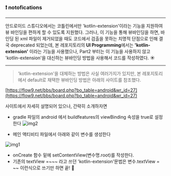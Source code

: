 ### :exclamation: notofications
---
안드로이드 스튜디오에서는 코틀린에서만 'kotlin-extension'이라는 기능을 
지원하여 뷰 바인딩을 편하게 할 수 있도록 지원했다.
그러나, 이 기능을 통해 뷰바인딩을 하면, 
바인딩 된 xml 파일이 제거되었을 때도 코드에서 
검출을 못하는 치명적 단점으로 인해 결국 deprecated 되었는데,
본 레포지토리의 **UI Programming**에서는 **'kotlin-extension'** 이라는 기능을 사용했으나, 
Part2 부터는 이 기능을 사용하지 않고 'kotlin-extension'을 대신하는
뷰바인딩 방법을 사용해서 코드를 작성하였다. :sunny: 

---
> 'kotlin-extension'을 대체하는 방법은 사실 여러가지가 있지만, 
> 본 레포지토리에서 default로 채택한 뷰바인딩 방법은 아래의 사이트를 참조했다.

[https://flow9.net/bbs/board.php?bo_table=android&wr_id=27](https://flow9.net/bbs/board.php?bo_table=android&wr_id=27)

사이트에서 자세히 설명되어 있으나, 간략히 소개하자면

- gradle 파일의  android 에서 buildfeatures의 viewBinding 속성을 true로 설정한다
![img2](https://user-images.githubusercontent.com/79094527/163664931-2421163d-d371-4cdc-b1cb-c6f4c6c10303.PNG)

- 메인 액티비티 파일에서 아래와 같이 변수를 생성한다

![img1](https://user-images.githubusercontent.com/79094527/163664898-066f182d-23b1-4cbf-b6d8-3fbba4bc0f99.PNG)
- onCreate 함수 밑에 setContentView(변수명.root)를 작성한다.
- 기존의 textView =~~~ 라고 쓰던 'kotlin-extension'문법은 변수.textView = ~~ 이런식으로 쓰기만 하면 끝! :baby_chick:
